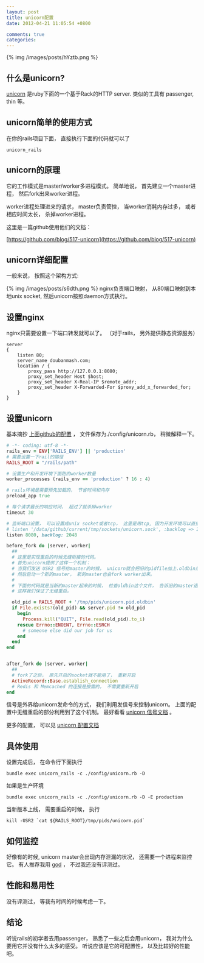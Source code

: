 ```yaml
---
layout: post
title: unicorn配置
date: 2012-04-21 11:05:54 +0800

comments: true
categories: 
---
```


{% img /images/posts/hYztb.png %}

什么是unicorn?
------------------------------

[unicorn](http://unicorn.bogomips.org/) 是ruby下面的一个基于Rack的HTTP
server. 类似的工具有 passenger, thin 等。

unicorn简单的使用方式
------------------------------

在你的rails项目下面， 直接执行下面的代码就可以了

    unicorn_rails

unicorn的原理
------------------------------

它的工作模式是master/worker多进程模式。 简单地说，
首先建立一个master进程， 然后fork出来worker进程。

worker进程处理进来的请求， master负责管控， 当worker消耗内存过多，
或者相应时间太长， 杀掉worker进程。

这里是一篇github使用他们的文档：

[https://github.com/blog/517-unicorn](https://github.com/blog/517-unicorn)

unicorn详细配置
------------------------------

一般来说， 按照这个架构方式:

{% img /images/posts/s6dth.png %}
nginx负责端口映射， 从80端口映射到本地unix socket,
然后unicorn按照daemon方式执行。

设置nginx
---------

nginx只需要设置一下端口转发就可以了。 （对于rails， 另外提供静态资源服务）

    server
    {
        listen 80;
        server_name doubanmash.com;
        location / {
            proxy_pass http://127.0.0.1:8080;
            proxy_set_header Host $host;
            proxy_set_header X-Real-IP $remote_addr;
            proxy_set_header X-Forwarded-For $proxy_add_x_forwarded_for;
        }
    }

设置unicorn
-----------

基本摘抄 [上面github的配置](https://github.com/blog/517-unicorn) ，
文件保存为./config/unicorn.rb， 稍微解释一下。

```ruby
# -*- coding: utf-8 -*-
rails_env = ENV['RAILS_ENV'] || 'production'
# 需要设置一下rail的路径
RAILS_ROOT = "/rails/path"

# 设置生产和开发环境下面跑的worker数量
worker_processes (rails_env == 'production' ? 16 : 4)

# rails环境是需要预先加载的， 节省时间和内存
preload_app true

# 每个请求最长的响应时间， 超过了就杀掉worker
timeout 30

# 监听端口设置， 可以设置成unix socket或者tcp， 这里是用tcp, 因为开发环境可以直接看网站
# listen '/data/github/current/tmp/sockets/unicorn.sock', :backlog => 2048
listen 8080, backlog: 2048    

before_fork do |server, worker|
  ##
  # 这里是实现重启的时候无缝衔接的代码。
  # 首先unicorn提供了这样一个机制：
  # 当我们发送 USR2 信号给master的时候， unicorn就会把旧的pidfile加上.oldbin后缀，
  # 然后启动一个新的master， 新的master也会fork worker出来。
  #
  # 下面的代码就是当新的master起来的时候， 检查oldbin这个文件， 告诉旧的master退出（发送QUIT信号）。
  # 这样我们保证了无缝重启。

  old_pid = RAILS_ROOT + '/tmp/pids/unicorn.pid.oldbin'
  if File.exists?(old_pid) && server.pid != old_pid
    begin
      Process.kill("QUIT", File.read(old_pid).to_i)
    rescue Errno::ENOENT, Errno::ESRCH
      # someone else did our job for us
    end
  end
end


after_fork do |server, worker|
  ##
  # fork了之后， 原先开启的socket就不能用了， 重新开启
  ActiveRecord::Base.establish_connection
  # Redis 和 Memcached 的连接是按需的， 不需要重新开启
end
```

信号是外界给unicorn发命令的方式， 我们利用发信号来控制unicorn。
上面的配置中无缝重启的部分利用到了这个机制。 最好看看 [unicorn
信号文档](http://unicorn.bogomips.org/SIGNALS.html) 。

更多的配置， 可以见 [unicorn
配置文档](http://unicorn.bogomips.org/Unicorn/Configurator.html)

具体使用
--------

设置完成后， 在命令行下面执行

    bundle exec unicorn_rails -c ./config/unicorn.rb -D

如果是生产环境

    bundle exec unicorn_rails -c ./config/unicorn.rb -D -E production

当新版本上线， 需要重启的时候， 执行

    kill -USR2 `cat ${RAILS_ROOT}/tmp/pids/unicorn.pid`

如何监控
--------

好像有的时候, unicorn master会出现内存泄漏的状况，
还需要一个进程来监控它。 有人推荐我用 [god](http://godrb.com/) ，
不过我还没有评测过。

性能和易用性
------------------------------

没有评测过， 等我有时间的时候考虑一下。

结论
------------------------------

听说rails的初学者去用passenger， 熟悉了一些之后会用unicorn，
我对为什么要用它并没有什么太多的感受。 听说应该是它的可配置性，
以及比较好的性能吧。